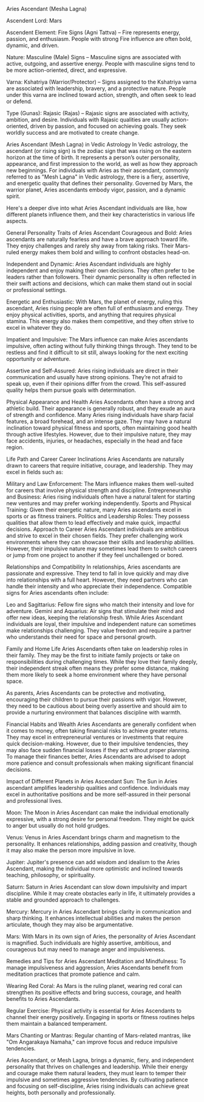 Aries Ascendant (Mesha Lagna)

Ascendent Lord: Mars

Ascendent Element: Fire Signs (Agni Tattva) – Fire represents energy, passion, and enthusiasm. People with strong Fire influence are often bold, dynamic, and driven.

Nature: Masculine (Male) Signs – Masculine signs are associated with active, outgoing, and assertive energy. People with masculine signs tend to be more action-oriented, direct, and expressive.

Varna: Kshatriya (Warrior/Protector) – Signs assigned to the Kshatriya varna are associated with leadership, bravery, and a protective nature. People under this varna are inclined toward action, strength, and often seek to lead or defend.

Type (Gunas): Rajasic (Rajas) – Rajasic signs are associated with activity, ambition, and desire. Individuals with Rajasic qualities are usually action-oriented, driven by passion, and focused on achieving goals. They seek worldly success and are motivated to create change.

Aries Ascendant (Mesh Lagna) in Vedic Astrology
In Vedic astrology, the ascendant (or rising sign) is the zodiac sign that was rising on the eastern horizon at the time of birth. It represents a person’s outer personality, appearance, and first impression to the world, as well as how they approach new beginnings. For individuals with Aries as their ascendant, commonly referred to as "Mesh Lagna" in Vedic astrology, there is a fiery, assertive, and energetic quality that defines their personality. Governed by Mars, the warrior planet, Aries ascendants embody vigor, passion, and a dynamic spirit.

Here's a deeper dive into what Aries Ascendant individuals are like, how different planets influence them, and their key characteristics in various life aspects.

General Personality Traits of Aries Ascendant
Courageous and Bold: Aries ascendants are naturally fearless and have a brave approach toward life. They enjoy challenges and rarely shy away from taking risks. Their Mars-ruled energy makes them bold and willing to confront obstacles head-on.

Independent and Dynamic: Aries Ascendant individuals are highly independent and enjoy making their own decisions. They often prefer to be leaders rather than followers. Their dynamic personality is often reflected in their swift actions and decisions, which can make them stand out in social or professional settings.

Energetic and Enthusiastic: With Mars, the planet of energy, ruling this ascendant, Aries rising people are often full of enthusiasm and energy. They enjoy physical activities, sports, and anything that requires physical stamina. This energy also makes them competitive, and they often strive to excel in whatever they do.

Impatient and Impulsive: The Mars influence can make Aries ascendants impulsive, often acting without fully thinking things through. They tend to be restless and find it difficult to sit still, always looking for the next exciting opportunity or adventure.

Assertive and Self-Assured: Aries rising individuals are direct in their communication and usually have strong opinions. They’re not afraid to speak up, even if their opinions differ from the crowd. This self-assured quality helps them pursue goals with determination.

Physical Appearance and Health
Aries Ascendants often have a strong and athletic build. Their appearance is generally robust, and they exude an aura of strength and confidence. Many Aries rising individuals have sharp facial features, a broad forehead, and an intense gaze. They may have a natural inclination toward physical fitness and sports, often maintaining good health through active lifestyles. However, due to their impulsive nature, they may face accidents, injuries, or headaches, especially in the head and face region.

Life Path and Career
Career Inclinations
Aries Ascendants are naturally drawn to careers that require initiative, courage, and leadership. They may excel in fields such as:

Military and Law Enforcement: The Mars influence makes them well-suited for careers that involve physical strength and discipline.
Entrepreneurship and Business: Aries rising individuals often have a natural talent for starting new ventures and may prefer working independently.
Sports and Physical Training: Given their energetic nature, many Aries ascendants excel in sports or as fitness trainers.
Politics and Leadership Roles: They possess qualities that allow them to lead effectively and make quick, impactful decisions.
Approach to Career
Aries Ascendant individuals are ambitious and strive to excel in their chosen fields. They prefer challenging work environments where they can showcase their skills and leadership abilities. However, their impulsive nature may sometimes lead them to switch careers or jump from one project to another if they feel unchallenged or bored.

Relationships and Compatibility
In relationships, Aries ascendants are passionate and expressive. They tend to fall in love quickly and may dive into relationships with a full heart. However, they need partners who can handle their intensity and who appreciate their independence. Compatible signs for Aries ascendants often include:

Leo and Sagittarius: Fellow fire signs who match their intensity and love for adventure.
Gemini and Aquarius: Air signs that stimulate their mind and offer new ideas, keeping the relationship fresh.
While Aries Ascendant individuals are loyal, their impulsive and independent nature can sometimes make relationships challenging. They value freedom and require a partner who understands their need for space and personal growth.

Family and Home Life
Aries Ascendants often take on leadership roles in their family. They may be the first to initiate family projects or take on responsibilities during challenging times. While they love their family deeply, their independent streak often means they prefer some distance, making them more likely to seek a home environment where they have personal space.

As parents, Aries Ascendants can be protective and motivating, encouraging their children to pursue their passions with vigor. However, they need to be cautious about being overly assertive and should aim to provide a nurturing environment that balances discipline with warmth.

Financial Habits and Wealth
Aries Ascendants are generally confident when it comes to money, often taking financial risks to achieve greater returns. They may excel in entrepreneurial ventures or investments that require quick decision-making. However, due to their impulsive tendencies, they may also face sudden financial losses if they act without proper planning. To manage their finances better, Aries Ascendants are advised to adopt more patience and consult professionals when making significant financial decisions.

Impact of Different Planets in Aries Ascendant
Sun: The Sun in Aries ascendant amplifies leadership qualities and confidence. Individuals may excel in authoritative positions and be more self-assured in their personal and professional lives.

Moon: The Moon in Aries Ascendant can make the individual emotionally expressive, with a strong desire for personal freedom. They might be quick to anger but usually do not hold grudges.

Venus: Venus in Aries Ascendant brings charm and magnetism to the personality. It enhances relationships, adding passion and creativity, though it may also make the person more impulsive in love.

Jupiter: Jupiter's presence can add wisdom and idealism to the Aries Ascendant, making the individual more optimistic and inclined towards teaching, philosophy, or spirituality.

Saturn: Saturn in Aries Ascendant can slow down impulsivity and impart discipline. While it may create obstacles early in life, it ultimately provides a stable and grounded approach to challenges.

Mercury: Mercury in Aries Ascendant brings clarity in communication and sharp thinking. It enhances intellectual abilities and makes the person articulate, though they may also be argumentative.

Mars: With Mars in its own sign of Aries, the personality of Aries Ascendant is magnified. Such individuals are highly assertive, ambitious, and courageous but may need to manage anger and impulsiveness.

Remedies and Tips for Aries Ascendant
Meditation and Mindfulness: To manage impulsiveness and aggression, Aries Ascendants benefit from meditation practices that promote patience and calm.

Wearing Red Coral: As Mars is the ruling planet, wearing red coral can strengthen its positive effects and bring success, courage, and health benefits to Aries Ascendants.

Regular Exercise: Physical activity is essential for Aries Ascendants to channel their energy positively. Engaging in sports or fitness routines helps them maintain a balanced temperament.

Mars Chanting or Mantras: Regular chanting of Mars-related mantras, like "Om Angarakaya Namaha," can improve focus and reduce impulsive tendencies.

Aries Ascendant, or Mesh Lagna, brings a dynamic, fiery, and independent personality that thrives on challenges and leadership. While their energy and courage make them natural leaders, they must learn to temper their impulsive and sometimes aggressive tendencies. By cultivating patience and focusing on self-discipline, Aries rising individuals can achieve great heights, both personally and professionally.